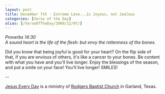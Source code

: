 ```yaml
---
layout: post
title: December 7th - Extreme Love...Is Joyous, not Jealous
categories: [Verse of the Day]
alias: [/VerseOfTheDay/2009/12/07/]
---
```


_Proverbs 14:30  
A sound heart is the life of the flesh: but envy the rottenness of
the bones._

Did you know that being joyful is good for your heart? On the flip
side of that, if you are envious of others, it's like a cancer to
your bones. Be content with what you have and you'll live longer.
Enjoy the blessings of the season, and put a smile on your face!
You'll live longer! SMILES!

 --

<a href=http://jesuseveryday.net>Jesus Every Day</a> is a ministry of <a href=http://rodgersbaptist.net>Rodgers Baptist Church</a> in Garland, Texas.
